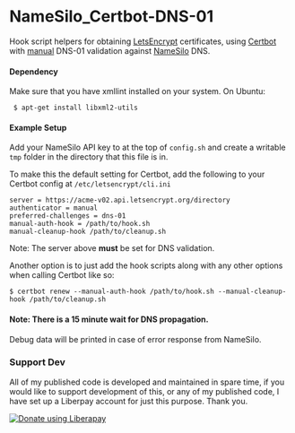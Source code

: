 # NameSilo_Certbot-DNS-01
Hook script helpers for obtaining [LetsEncrypt](https://letsencrypt.org/) certificates, using [Certbot](https://certbot.eff.org/) with [manual](https://certbot.eff.org/docs/using.html#manual) DNS-01 validation against [NameSilo](https://www.namesilo.com/) DNS.

#### Dependency
Make sure that you have xmllint installed on your system. On Ubuntu:
```
 $ apt-get install libxml2-utils
```
#### Example Setup
Add your NameSilo API key to at the top of `config.sh` and create a writable `tmp` folder in the directory that this file is in.  

To make this the default setting for Certbot, add the following to your Certbot config at `/etc/letsencrypt/cli.ini`

```
server = https://acme-v02.api.letsencrypt.org/directory
authenticator = manual
preferred-challenges = dns-01
manual-auth-hook = /path/to/hook.sh
manual-cleanup-hook /path/to/cleanup.sh
```
Note: The server above **must** be set for DNS validation.  

Another option is to just add the hook scripts along with any other options when calling Certbot like so:
```
$ certbot renew --manual-auth-hook /path/to/hook.sh --manual-cleanup-hook /path/to/cleanup.sh
```
#### Note: There is a 15 minute wait for DNS propagation.

Debug data will be printed in case of error response from NameSilo.

### Support Dev
All of my published code is developed and maintained in spare time, if you would like to support development of this, or any of my published code, I have set up a Liberpay account for just this purpose. Thank you.

<noscript><a href="https://liberapay.com/joshu42/donate"><img alt="Donate using Liberapay" src="https://liberapay.com/assets/widgets/donate.svg"></a></noscript>
